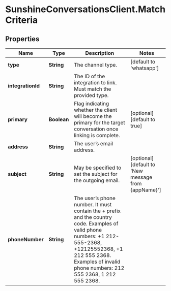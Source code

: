 # SunshineConversationsClient.MatchCriteria

## Properties

Name | Type | Description | Notes
------------ | ------------- | ------------- | -------------
**type** | **String** | The channel type. | [default to &#39;whatsapp&#39;]
**integrationId** | **String** | The ID of the integration to link. Must match the provided type. | 
**primary** | **Boolean** | Flag indicating whether the client will become the primary for the target conversation once linking is complete. | [optional] [default to true]
**address** | **String** | The user’s email address. | 
**subject** | **String** | May be specified to set the subject for the outgoing email. | [optional] [default to &#39;New message from {appName}&#39;]
**phoneNumber** | **String** | The user’s phone number. It must contain the + prefix and the country code. Examples of valid phone numbers: +1 212-555-2368, +12125552368, +1 212 555 2368. Examples of invalid phone numbers: 212 555 2368, 1 212 555 2368.  | 


